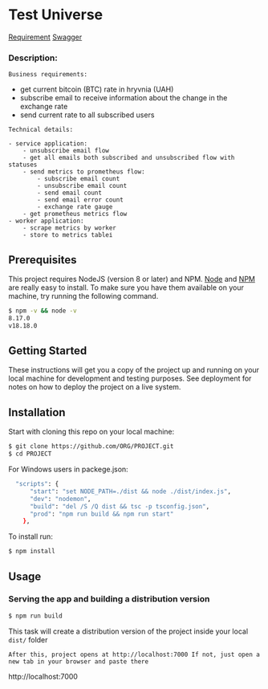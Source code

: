 # Test Universe

[Requirement](./requirement.yaml)
[Swagger](./swagger.yaml)

### Description:

`Business requirements:`

- get current bitcoin (BTC) rate in hryvnia (UAH)
- subscribe email to receive information about the change in the exchange rate
- send current rate to all subscribed users

`Technical details:`

    - service application:
        - unsubscribe email flow
        - get all emails both subscribed and unsubscribed flow with statuses
        - send metrics to prometheus flow:
            - subscribe email count
            - unsubscribe email count
            - send email count
            - send email error count
            - exchange rate gauge
        - get prometheus metrics flow
    - worker application:
        - scrape metrics by worker
        - store to metrics tableі
## Prerequisites

This project requires NodeJS (version 8 or later) and NPM.
[Node](http://nodejs.org/) and [NPM](https://npmjs.org/) are really easy to install.
To make sure you have them available on your machine,
try running the following command.

```sh
$ npm -v && node -v
8.17.0
v18.18.0
```

## Getting Started

These instructions will get you a copy of the project up and running on your local machine for development and testing purposes. See deployment for notes on how to deploy the project on a live system.

## Installation

Start with cloning this repo on your local machine:

```sh
$ git clone https://github.com/ORG/PROJECT.git
$ cd PROJECT
```

For Windows users in packege.json:

```sh
  "scripts": {
      "start": "set NODE_PATH=./dist && node ./dist/index.js",
      "dev": "nodemon",
      "build": "del /S /Q dist && tsc -p tsconfig.json",
      "prod": "npm run build && npm run start"
    },
```

To install run:

```sh
$ npm install
```

## Usage

### Serving the app and building a distribution version

```sh
$ npm run build
```

This task will create a distribution version of the project
inside your local `dist/` folder

    After this, project opens at http://localhost:7000 If not, just open a new tab in your browser and paste there

http://localhost:7000

